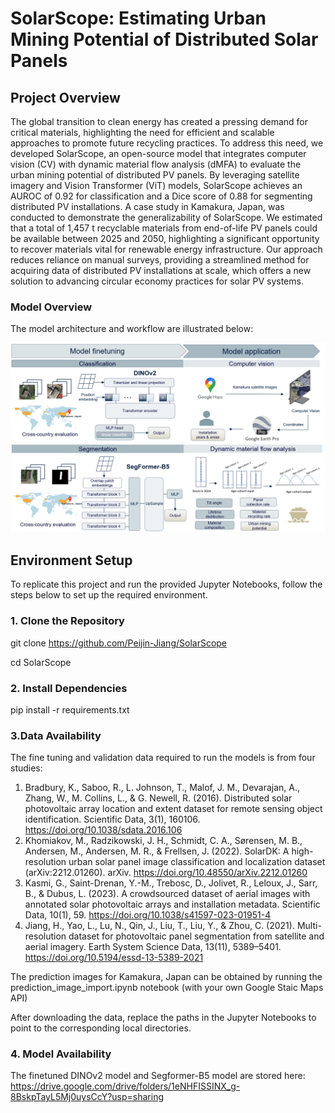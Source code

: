 # SolarScope: Estimating Urban Mining Potential of Distributed Solar Panels

## Project Overview
The global transition to clean energy has created a pressing demand for critical materials, highlighting the need for efficient and scalable approaches to promote future recycling practices. To address this need,  we developed SolarScope, an open-source model that integrates computer vision (CV) with dynamic material flow analysis (dMFA) to evaluate the urban mining potential of distributed PV panels. By leveraging satellite imagery and Vision Transformer (ViT) models, SolarScope achieves an AUROC of 0.92 for classification and a Dice score of 0.88 for segmenting distributed PV installations. A case study in Kamakura, Japan, was conducted to demonstrate the generalizability of SolarScope. We estimated that a total of 1,457 t recyclable materials from end-of-life PV panels could be available between 2025 and 2050, highlighting a significant opportunity to recover materials vital for renewable energy infrastructure. Our approach reduces reliance on manual surveys, providing a streamlined method for acquiring data of distributed PV installations at scale, which offers a new solution to advancing circular economy practices for solar PV systems.

### Model Overview
The model architecture and workflow are illustrated below:

![Model Overview](Figure/Figure%201.png)

## Environment Setup
To replicate this project and run the provided Jupyter Notebooks, follow the steps below to set up the required environment.

### 1. Clone the Repository
git clone https://github.com/Peijin-Jiang/SolarScope

cd SolarScope

### 2. Install Dependencies
pip install -r requirements.txt

### 3.Data Availability
The fine tuning and validation data required to run the models is from four studies:

1) Bradbury, K., Saboo, R., L. Johnson, T., Malof, J. M., Devarajan, A., Zhang, W., M. Collins, L., & G. Newell, R. (2016). Distributed solar photovoltaic array location and extent dataset for remote sensing object identification. Scientific Data, 3(1), 160106. https://doi.org/10.1038/sdata.2016.106
2) Khomiakov, M., Radzikowski, J. H., Schmidt, C. A., Sørensen, M. B., Andersen, M., Andersen, M. R., & Frellsen, J. (2022). SolarDK: A high-resolution urban solar panel image classification and localization dataset (arXiv:2212.01260). arXiv. https://doi.org/10.48550/arXiv.2212.01260
3) Kasmi, G., Saint-Drenan, Y.-M., Trebosc, D., Jolivet, R., Leloux, J., Sarr, B., & Dubus, L. (2023). A crowdsourced dataset of aerial images with annotated solar photovoltaic arrays and installation metadata. Scientific Data, 10(1), 59. https://doi.org/10.1038/s41597-023-01951-4
4) Jiang, H., Yao, L., Lu, N., Qin, J., Liu, T., Liu, Y., & Zhou, C. (2021). Multi-resolution dataset for photovoltaic panel segmentation from satellite and aerial imagery. Earth System Science Data, 13(11), 5389–5401. https://doi.org/10.5194/essd-13-5389-2021


The prediction images for Kamakura, Japan can be obtained by running the prediction_image_import.ipynb notebook (with your own Google Staic Maps API)


After downloading the data, replace the paths in the Jupyter Notebooks to point to the corresponding local directories.

### 4. Model Availability
The finetuned DINOv2 model and Segformer-B5 model are stored here: https://drive.google.com/drive/folders/1eNHFISSINX_g-8BskpTayL5Mj0uysCcY?usp=sharing
